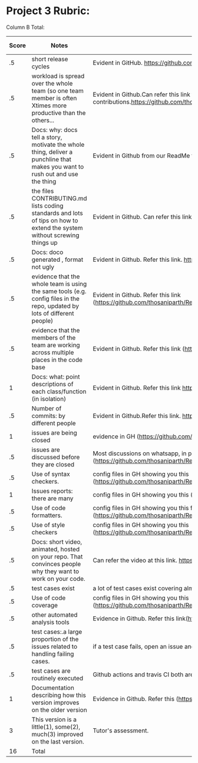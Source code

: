 # Project 3 Rubric:

Column B Total:

| Score | Notes                                                                                                                         | Evidence                                                                                                                                                    | Self Assessment |
| ----- | ----------------------------------------------------------------------------------------------------------------------------- | ----------------------------------------------------------------------------------------------------------------------------------------------------------- | --------------- |
| .5    | short release cycles                                                                                                          | Evident in GitHub. https://github.com/thosaniparth/Recipe_Recommender/releases                                                                                                                                          | .5              |
| .5    | workload is spread over the whole team (so one team member is often Xtimes more productive than the others...                 | Evident in Github.Can refer this link to see all contributions.https://github.com/thosaniparth/Recipe_Recommender/graphs/contributors                                     | .5              |
| .5    | Docs: why: docs tell a story, motivate the whole thing, deliver a punchline that makes you want to rush out and use the thing | Evident in Github from our ReadMe file.https://github.com/thosaniparth/Recipe_Recommender/blob/master/README.md                                             | .5              |
| .5    | the files CONTRIBUTING.md lists coding standards and lots of tips on how to extend the system without screwing things up      | Evident in Github. Can refer this link https://github.com/thosaniparth/Recipe_Recommender/blob/master/CONTRIBUTING.md                                       | .5              |
| .5    | Docs: doco generated , format not ugly                                                                                        | Evident in Github. Refer this link. https://github.com/thosaniparth/Recipe_Recommender/tree/master/docs                                                     | .5              |
| .5    | evidence that the whole team is using the same tools (e.g. config files in the repo, updated by lots of different people)     | Evident in Github. Refer this link (https://github.com/thosaniparth/Recipe_Recommender/blob/master/Code/backend/package.json)                               | .5              |
| .5    | evidence that the members of the team are working across multiple places in the code base                                     | Evident in Github. Refer this link (https://github.com/thosaniparth/Recipe_Recommender/graphs/contributors)                                                 | .5              |
| 1     | Docs: what: point descriptions of each class/function (in isolation)                                                          | Evident in Github. Refer this link https://github.com/thosaniparth/Recipe_Recommender/tree/master/docs                                                      | 1               |
| .5    | Number of commits: by different people                                                                                        | Evident in Github.Refer this link. https://github.com/thosaniparth/Recipe_Recommender/graphs/contributors                                                   | .5              |
| 1     | issues are being closed                                                                                                       | evidence in GH (https://github.com/thosaniparth/Recipe_Recommender/issues?q=is%3Aissue+is%3Aclosed)                                                         | 1               |
| .5    | issues are discussed before they are closed                                                                                   | Most discussions on whatsapp, in person, on issue comments, and over calls (https://github.com/thosaniparth/Recipe_Recommender/issues)                      | .5              |
| .5    | Use of syntax checkers.                                                                                                       | config files in GH showing you this (https://github.com/thosaniparth/Recipe_Recommender/blob/master/.github/workflows/Code_Formatter_and_Syntax_Check.yml)  | .5              |
| 1     | Issues reports: there are many                                                                                                | config files in GH showing you this (https://github.com/thosaniparth/Recipe_Recommender/issues)                                                             | 1               |
| .5    | Use of code formatters.                                                                                                       | config files in GH showing you this formatter's config (https://github.com/thosaniparth/Recipe_Recommender/blob/master/.github/workflows/codeFormatter.yml) | .5              |
| .5    | Use of style checkers                                                                                                         | config files in GH showing you this (https://github.com/thosaniparth/Recipe_Recommender/blob/master/.github/workflows/Style_Checker_and_Prettify_Code.yml)  | .5              |
| .5    | Docs: short video, animated, hosted on your repo. That convinces people why they want to work on your code.                   | Can refer the video at this link. https://github.com/thosaniparth/Recipe_Recommender/blob/master/README.md                                                  | .5              |
| .5    | test cases exist                                                                                                              | a lot of test cases exist covering almost all the functionalities.                                                                                          | .5              |
| .5    | Use of code coverage                                                                                                          | config files in GH showing you this (https://github.com/thosaniparth/Recipe_Recommender/blob/master/.github/workflows/coverage.yml)                         | .5              |
| .5    | other automated analysis tools                                                                                                | Evidence in Github. Refer this link(https://github.com/thosaniparth/Recipe_Recommender/tree/master/.github/workflows)                                       | .5              |
| .5    | test cases:.a large proportion of the issues related to handling failing cases.                                               | if a test case fails, open an issue and fix it. One of the example (https://github.com/thosaniparth/Recipe_Recommender/issues/2)                           | .5              |
| .5    | test cases are routinely executed                                                                                             | Github actions and travis CI both are conducting regular tests                                                                                              | .5              |
| 1     | Documentation describing how this version improves on the older version                                                       | Evidence in Github. Refer this (https://github.com/thosaniparth/Recipe_Recommender/blob/master/docs/changes.md)                                             | 1               |
| 3     | This version is a little(1), some(2), much(3) improved on the last version.                                                   | Tutor's assessment.                                                                                                                                         |
| 16    | Total                                                                                                                         |
